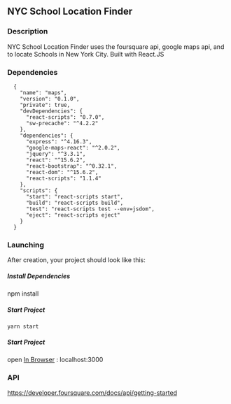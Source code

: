 ## NYC School Location Finder

### Description

NYC School Location Finder uses the foursquare api, google maps api, and to locate Schools in New
York City. Built with React.JS


### Dependencies


```
  {
    "name": "maps",
    "version": "0.1.0",
    "private": true,
    "devDependencies": {
      "react-scripts": "0.7.0",
      "sw-precache": "^4.2.2"
    },
    "dependencies": {
      "express": "^4.16.3",
      "google-maps-react": "^2.0.2",
      "jquery": "^3.3.1",
      "react": "^15.6.2",
      "react-bootstrap": "^0.32.1",
      "react-dom": "^15.6.2",
      "react-scripts": "1.1.4"
    },
    "scripts": {
      "start": "react-scripts start",
      "build": "react-scripts build",
      "test": "react-scripts test --env=jsdom",
      "eject": "react-scripts eject"
    }
  }

```

### Launching

After creation, your project should look like this:

##### Install Dependencies
  npm install

##### Start Project
    yarn start

##### Start Project
  open [In Browser]('localhost:3000') : localhost:3000


### API
https://developer.foursquare.com/docs/api/getting-started
